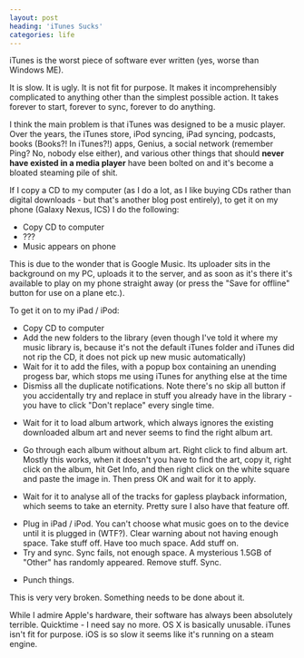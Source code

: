 ```yaml
---
layout: post
heading: 'iTunes Sucks'
categories: life
---
```


iTunes is the worst piece of software ever written (yes, worse than Windows ME).

It is slow. It is ugly. It is not fit for purpose. It makes it incomprehensibly complicated to anything other than the simplest possible action. It takes forever to start, forever to sync, forever to do anything.

I think the main problem is that iTunes was designed to be a music player. Over the years, the iTunes store, iPod syncing, iPad syncing, podcasts, books (Books?! In iTunes?!) apps, Genius, a social network (remember Ping? No, nobody else either), and various other things that should **never have existed in a media player** have been bolted on and it's become a bloated steaming pile of shit.

<!-- Replace missing image from http://media.chris-alexander.co.uk/wp-content/uploads/2012/03/itunes.png -->

If I copy a CD to my computer (as I do a lot, as I like buying CDs rather than digital downloads - but that's another blog post entirely), to get it on my phone (Galaxy Nexus, ICS) I do the following:

* Copy CD to computer
* ???
* Music appears on phone

This is due to the wonder that is Google Music. Its uploader sits in the background on my PC, uploads it to the server, and as soon as it's there it's available to play on my phone straight away (or press the "Save for offline" button for use on a plane etc.).

To get it on to my iPad / iPod:

* Copy CD to computer
* Add the new folders to the library (even though I've told it where my music library is, because it's not the default iTunes folder and iTunes did not rip the CD, it does not pick up new music automatically)
* Wait for it to add the files, with a popup box containing an unending progess bar, which stops me using iTunes for anything else at the time
* Dismiss all the duplicate notifications. Note there's no skip all button if you accidentally try and replace in stuff you already have in the library - you have to click "Don't replace" every single time.

<!-- Replace missing image from http://media.chris-alexander.co.uk/wp-content/uploads/2012/03/itunes-replace.png -->

* Wait for it to load album artwork, which always ignores the existing downloaded album art and never seems to find the right album art.

<!-- Replace missing image from http://media.chris-alexander.co.uk/wp-content/uploads/2012/03/itunes-addfiles.png -->

* Go through each album without album art. Right click to find album art. Mostly this works, when it doesn't you have to find the art, copy it, right click on the album, hit Get Info, and then right click on the white square and paste the image in. Then press OK and wait for it to apply.

<!-- Replace missing image from http://media.chris-alexander.co.uk/wp-content/uploads/2012/03/itunes-artwork.png -->

* Wait for it to analyse all of the tracks for gapless playback information, which seems to take an eternity. Pretty sure I also have that feature off.

<!-- Replace missing image from http://media.chris-alexander.co.uk/wp-content/uploads/2012/03/itunes-gapless.png -->

* Plug in iPad / iPod. You can't choose what music goes on to the device until it is plugged in (WTF?). Clear warning about not having enough space. Take stuff off. Have too much space. Add stuff on.
* Try and sync. Sync fails, not enough space. A mysterious 1.5GB of "Other" has randomly appeared. Remove stuff. Sync.

<!-- Replace missing image from http://media.chris-alexander.co.uk/wp-content/uploads/2012/03/itunes-shit.png -->

* Punch things.

This is very very broken. Something needs to be done about it.

While I admire Apple's hardware, their software has always been absolutely terrible. Quicktime - I need say no more. OS X is basically unusable. iTunes isn't fit for purpose. iOS is so slow it seems like it's running on a steam engine.
